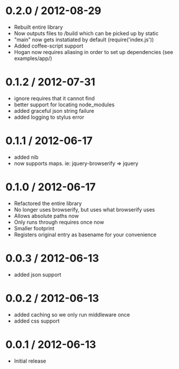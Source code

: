 0.2.0 / 2012-08-29
==================

* Rebuilt entire library
* Now outputs files to /build which can be picked up by static
* "main" now gets instatiated by default (require('index.js'))
* Added coffee-script support
* Hogan now requires aliasing in order to set up dependencies (see examples/app/)

0.1.2 / 2012-07-31
==================

* ignore requires that it cannot find
* better support for locating node_modules
* added graceful json string failure
* added logging to stylus error

0.1.1 / 2012-06-17
==================

* added nib
* now supports maps. ie: jquery-browserify => jquery

0.1.0 / 2012-06-17
==================

* Refactored the entire library
* No longer uses browserify, but uses what browserify uses
* Allows absolute paths now
* Only runs through requires once now
* Smaller footprint
* Registers original entry as basename for your convenience

0.0.3 / 2012-06-13
==================

* added json support

0.0.2 / 2012-06-13
==================

* added caching so we only run middleware once
* added css support

0.0.1 / 2012-06-13
==================

* Initial release
